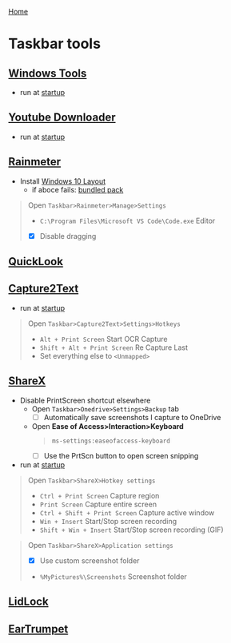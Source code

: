 [Home](../README.md)
# Taskbar tools

## [Windows Tools](WindowTools.ahk)

- run at [startup](../how-to-dos.md#edit-startup-apps)

## [Youtube Downloader](Youtube.ahk)

- run at [startup](../how-to-dos.md#edit-startup-apps)

## [Rainmeter](https://www.rainmeter.net/)

- Install [Windows 10 Layout](Yetenol-Win10.rmskin)
    - if aboce fails: [bundled pack](https://github.com/tjmarkham/win10widgets/releases/)
> Open `Taskbar>Rainmeter>Manage>Settings`
>- `C:\Program Files\Microsoft VS Code\Code.exe` Editor
>- [x] Disable dragging <br>

## [QuickLook](https://www.microsoft.com/de-de/p/quicklook/9nv4bs3l1h4s?activetab=pivot:overviewtab)

## [Capture2Text](https://sourceforge.net/projects/capture2text/files/Capture2Text/)

- run at [startup](../how-to-dos.md#edit-startup-apps)

> Open `Taskbar>Capture2Text>Settings>Hotkeys`
>- `Alt + Print Screen` Start OCR Capture
>- `Shift + Alt + Print Screen` Re Capture Last
>- Set everything else to `<Unmapped>`

## [ShareX](https://github.com/ShareX/ShareX/releases/)

- Disable PrintScreen shortcut elsewhere
    -  Open `Taskbar>Onedrive>Settings>Backup` tab
        - [ ] Automatically save screenshots I capture to OneDrive
    - Open **Ease of Access>Interaction>Keyboard**
        > `ms-settings:easeofaccess-keyboard`
        - [ ] Use the PrtScn button to open screen snipping

- run at [startup](../how-to-dos.md#edit-startup-apps)

> Open `Taskbar>ShareX>Hotkey settings`
>- `Ctrl + Print Screen` Capture region
>- `Print Screen` Capture entire screen
>- `Ctrl + Shift + Print Screen` Capture active window
>- `Win + Insert` Start/Stop screen recording
>- `Shift + Win + Insert` Start/Stop screen recording (GIF)

> Open `Taskbar>ShareX>Application settings`
>- [x] Use custom screenshot folder
>- `%MyPictures%\Screenshots` Screenshot folder


## [LidLock](https://download.cnet.com/Lid-Lock/3000-2094_4-76464070.html)

## [EarTrumpet](https://www.microsoft.com/de-de/p/eartrumpet/9nblggh516xp?activetab=pivot:overviewtab)